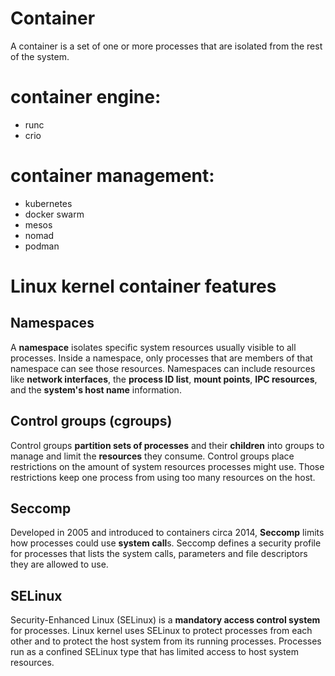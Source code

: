 # Container
A container is a set of one or more processes that are isolated from the rest of the system.

# container engine:
  * runc
  * crio

# container management:
  * kubernetes
  * docker swarm
  * mesos
  * nomad
  * podman
  
# Linux kernel container features

## Namespaces
A **namespace** isolates specific system resources usually visible to all processes. Inside a namespace, only processes that are members of that namespace can see those resources. Namespaces can include resources like **network interfaces**, the **process ID list**, **mount points**, **IPC resources**, and the **system's host name** information.

## Control groups (cgroups)
Control groups **partition sets of processes** and their **children** into groups to manage and limit the **resources** they consume. Control groups place restrictions on the amount of system resources processes might use. Those restrictions keep one process from using too many resources on the host.

## Seccomp
Developed in 2005 and introduced to containers circa 2014, **Seccomp** limits how processes could use **system call**s. Seccomp defines a security profile for processes that lists the system calls, parameters and file descriptors they are allowed to use.

## SELinux
Security-Enhanced Linux (SELinux) is a **mandatory access control system** for processes. Linux kernel uses SELinux to protect processes from each other and to protect the host system from its running processes. Processes run as a confined SELinux type that has limited access to host system resources.
